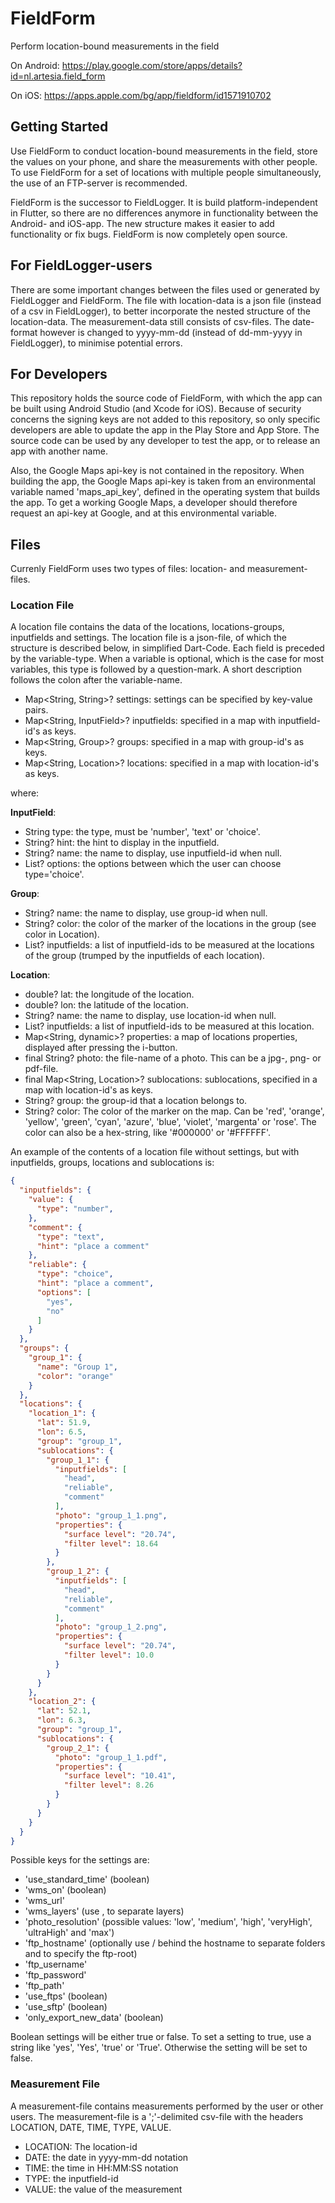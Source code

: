 # FieldForm

Perform location-bound measurements in the field

On Android:
https://play.google.com/store/apps/details?id=nl.artesia.field_form

On iOS:
https://apps.apple.com/bg/app/fieldform/id1571910702

## Getting Started

Use FieldForm to conduct location-bound measurements in the field, store the values on your phone, and share the measurements with other people. To use FieldForm for a set of locations with multiple people simultaneously, the use of an FTP-server is recommended.

FieldForm is the successor to FieldLogger. It is build platform-independent in Flutter, so there are no differences anymore in functionality between the Android- and iOS-app. The new structure makes it easier to add functionality or fix bugs. FieldForm is now completely open source.

## For FieldLogger-users
There are some important changes between the files used or generated by FieldLogger and FieldForm. The file with location-data is a json file (instead of a csv in FieldLogger), to better incorporate the nested structure of the location-data. The measurement-data still consists of csv-files. The date-format however is changed to yyyy-mm-dd (instead of dd-mm-yyyy in FieldLogger), to minimise potential errors.

## For Developers
This repository holds the source code of FieldForm, with which the app can be built using Android Studio (and Xcode for iOS). Because of security concerns the signing keys are not added to this repository, so only specific developers are able to update the app in the Play Store and App Store. The source code can be used by any developer to test the app, or to release an app with another name.

Also, the Google Maps api-key is not contained in the repository. When building the app, the Google Maps api-key is taken from an environmental variable named 'maps_api_key', defined in the operating system that builds the app. To get a working Google Maps, a developer should therefore request an api-key at Google, and at this environmental variable.

## Files
Currenly FieldForm uses two types of files: location- and measurement-files.

### Location File
A location file contains the data of the locations, locations-groups, inputfields and settings. The location file is a json-file, of which the structure is described below, in simplified Dart-Code. Each field is preceded by the variable-type. When a variable is optional, which is the case for most variables, this type is followed by a question-mark. A short description follows the colon after the variable-name.
* Map<String, String>? settings: settings can be specified by key-value pairs.
* Map<String, InputField>? inputfields: specified in a map with inputfield-id's as keys.
* Map<String, Group>? groups: specified in a map with group-id's as keys.
* Map<String, Location>? locations: specified in a map with location-id's as keys.

where:

**InputField**:
* String type: the type, must be 'number', 'text' or 'choice'.
* String? hint: the hint to display in the inputfield.
* String? name: the name to display, use inputfield-id when null.
* List<String>? options: the options between which the user can choose type='choice'.

**Group**:
* String? name: the name to display, use group-id when null.
* String? color: the color of the marker of the locations in the group (see color in Location).
* List<String>? inputfields: a list of inputfield-ids to be measured at the locations of the group (trumped by the inputfields of each location).

**Location**:
* double? lat: the longitude of the location.
* double? lon: the latitude of the location.
* String? name: the name to display, use location-id when null.
* List<String>? inputfields: a list of inputfield-ids to be measured at this location.
* Map<String, dynamic>? properties: a map of locations properties, displayed after pressing the i-button.
* final String? photo: the file-name of a photo. This can be a jpg-, png- or pdf-file.
* final Map<String, Location>? sublocations: sublocations, specified in a map with location-id's as keys.
* String? group: the group-id that a location belongs to.
* String? color: The color of the marker on the map. Can be 'red', 'orange', 'yellow', 'green', 'cyan', 'azure', 'blue', 'violet', 'margenta' or 'rose'. The color can also be a hex-string, like '#000000' or '#FFFFFF'.

An example of the contents of a location file without settings, but with inputfields, groups, locations and sublocations is:
```json
{
  "inputfields": {
    "value": {
      "type": "number",
    },
    "comment": {
      "type": "text",
      "hint": "place a comment"
    },
    "reliable": {
      "type": "choice",
      "hint": "place a comment",
      "options": [
        "yes",
        "no"
      ]
    }
  },
  "groups": {
    "group_1": {
      "name": "Group 1",
      "color": "orange"
    }
  },
  "locations": {
    "location_1": {
      "lat": 51.9,
      "lon": 6.5,
      "group": "group_1",
      "sublocations": {
        "group_1_1": {
          "inputfields": [
            "head",
            "reliable",
            "comment"
          ],
          "photo": "group_1_1.png",
          "properties": {
            "surface level": "20.74",
            "filter level": 18.64
          }
        },
		"group_1_2": {
          "inputfields": [
            "head",
            "reliable",
            "comment"
          ],
          "photo": "group_1_2.png",
          "properties": {
            "surface level": "20.74",
            "filter level": 10.0
          }
        }
      }
    },
    "location_2": {
      "lat": 52.1,
      "lon": 6.3,
      "group": "group_1",
      "sublocations": {
        "group_2_1": {
          "photo": "group_1_1.pdf",
          "properties": {
            "surface level": "10.41",
            "filter level": 8.26
          }
        }
      }
    }
  }
}
```

Possible keys for the settings are:
* 'use_standard_time' (boolean)
* 'wms_on' (boolean)
* 'wms_url'
* 'wms_layers' (use , to separate layers)
* 'photo_resolution' (possible values: 'low', 'medium', 'high', 'veryHigh', 'ultraHigh' and 'max')
* 'ftp_hostname' (optionally use / behind the hostname to separate folders and to specify the ftp-root)
* 'ftp_username'
* 'ftp_password'
* 'ftp_path'
* 'use_ftps' (boolean)
* 'use_sftp' (boolean)
* 'only_export_new_data' (boolean)

Boolean settings will be either true or false. To set a setting to true, use a string like 'yes', 'Yes', 'true' or 'True'. Otherwise the setting will be set to false.

### Measurement File
A measurement-file contains measurements performed by the user or other users. The measurement-file is a ';'-delimited csv-file with the headers LOCATION, DATE, TIME, TYPE, VALUE.
* LOCATION: The location-id
* DATE: the date in yyyy-mm-dd notation
* TIME: the time in HH:MM:SS notation
* TYPE: the inputfield-id
* VALUE: the value of the measurement
